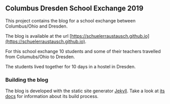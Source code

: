 ## Columbus Dresden School Exchange 2019

This project contains the blog for a school exchange between Columbus/Ohio
and Dresden.

The blog is available at the url
[https://schuelerraustausch.github.io](https://schuelerraustausch.github.io).

For this school exchange 10 students and some of their teachers travelled from
Columubs/Ohio to Dresden.

The students lived together for 10 days in a hostel in Dresden.

### Building the blog

The blog is developed with the static site generator [Jekyll](https://jekyllrb.com/).
Take a look at [its docs](https://jekyllrb.com/docs/) for information about its
build process.
